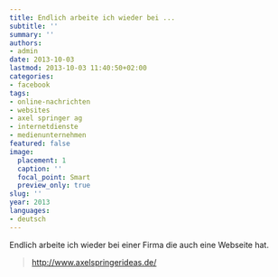 ```yaml
---
title: Endlich arbeite ich wieder bei ...
subtitle: ''
summary: ''
authors:
- admin
date: 2013-10-03
lastmod: 2013-10-03 11:40:50+02:00
categories:
- facebook
tags:
- online-nachrichten
- websites
- axel springer ag
- internetdienste
- medienunternehmen
featured: false
image:
  placement: 1
  caption: ''
  focal_point: Smart
  preview_only: true
slug: ''
year: 2013
languages:
- deutsch
---
```


Endlich arbeite ich wieder bei einer Firma die auch eine Webseite hat.
> http://www.axelspringerideas.de/